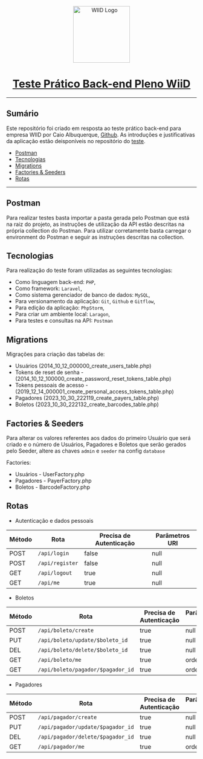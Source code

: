 <p align="center"><img src="https://media.licdn.com/dms/image/C4E0BAQFLHdgQYtz5Sw/company-logo_200_200/0/1559930921499?e=1706745600&v=beta&t=lqMt40cOzqkT2a-Aly9mlCM1mP1QzRLZ5Mu-Jj7ZIpc" width="150" alt="WIID Logo"></p>
<h1 align="center"><a href="https://github.com/Work-In-Ideas-WiiD/teste-backend-pleno">Teste Prático Back-end Pleno WiiD</a></h1>
<hr>

## Sumário

Este repositório foi criado em resposta ao teste prático back-end para empresa WIID por Caio
Albuquerque, <a href="https://github.com/mex3890">Github</a>. As introduções e justificativas da aplicação estão
deisponíveis no repositório do <a href="https://github.com/Work-In-Ideas-WiiD/teste-backend-pleno">teste</a>.

- [Postman](#Postman)
- [Tecnologias](#tecnologias)
- [Migrations](#migrations)
- [Factories & Seeders](#factories--seeders)
- [Rotas](#rotas)

<hr>

## Postman

Para realizar testes basta importar a pasta gerada pelo Postman que está na raiz do projeto, as instruções de
utilização da API estão descritas na própria collection do Postman. Para utilizar corretamente basta carregar o
environment
do Postman e seguir as instruções descritas na collection.

## Tecnologias

Para realização do teste foram utilizadas as seguintes tecnologias:

- Como linguagem back-end: `PHP`,
- Como framework: `Laravel`,
- Como sistema gerenciador de banco de dados: `MySQL`,
- Para versionamento da aplicação: `Git`, `Github` e `Gitflow`,
- Para edição da aplicação: `PhpStorm`,
- Para criar um ambiente local: `Laragon`,
- Para testes e consultas na API: `Postman`

## Migrations

Migrações para criação das tabelas de:

- Usuários (2014_10_12_000000_create_users_table.php)
- Tokens de reset de senha - (2014_10_12_100000_create_password_reset_tokens_table.php)
- Tokens pessoais de acesso - (2019_12_14_000001_create_personal_access_tokens_table.php)
- Pagadores (2023_10_30_222119_create_payers_table.php)
- Boletos (2023_10_30_222132_create_barcodes_table.php)

## Factories & Seeders

Para alterar os valores referentes aos dados do primeiro Usuário que será criado e o número de Usuários, Pagadores e
Boletos que serão gerados pelo Seeder, altere as chaves `admin` e `seeder` na config `database`

Factories:

- Usuários - UserFactory.php
- Pagadores - PayerFactory.php
- Boletos - BarcodeFactory.php

## Rotas

- Autenticação e dados pessoais

| Método | Rota            | Precisa de Autenticação | Parâmetros URI |
|--------|-----------------|-------------------------|----------------|
| POST   | `/api/login`    | false                   | null           |
| POST   | `/api/register` | false                   | null           |
| GET    | `/api/logout`   | true                    | null           |
| GET    | `/api/me`       | true                    | null           |

- Boletos

| Método | Rota                              | Precisa de Autenticação | Parâmetros URI |
|--------|-----------------------------------|-------------------------|----------------|
| POST   | `/api/boleto/create`              | true                    | null           |
| PUT    | `/api/boleto/update/$boleto_id`   | true                    | null           |
| DEL    | `/api/boleto/delete/$boleto_id`   | true                    | null           |
| GET    | `/api/boleto/me`                  | true                    | order_by       |
| GET    | `/api/boleto/pagador/$pagador_id` | true                    | order_by       |

- Pagadores

| Método | Rota                              | Precisa de Autenticação | Parâmetros URI |
|--------|-----------------------------------|-------------------------|----------------|
| POST   | `/api/pagador/create`             | true                    | null           |
| PUT    | `/api/pagador/update/$pagador_id` | true                    | null           |
| DEL    | `/api/pagador/delete/$pagador_id` | true                    | null           |
| GET    | `/api/pagador/me`                 | true                    | order_by       |

